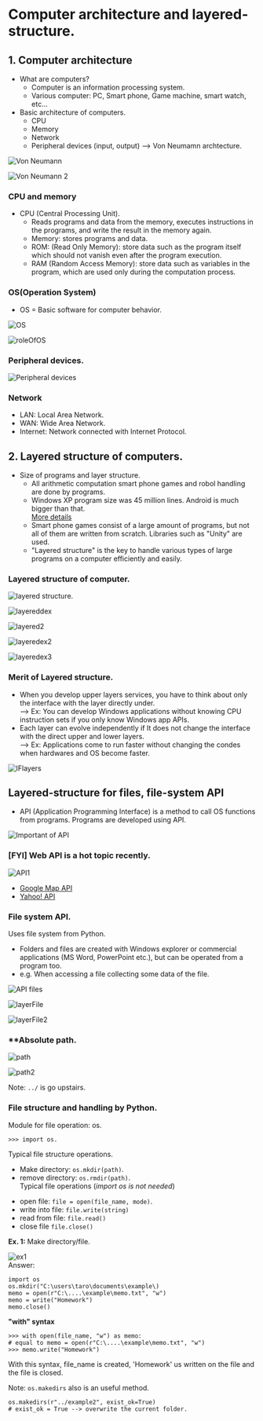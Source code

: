# Computer architecture and layered-structure.  
## 1. **Computer architecture**  
- What are computers?
    + Computer is an information processing system.  
    + Various computer: PC, Smart phone, Game machine, smart watch, etc...  
- Basic architecture of computers.  
    + CPU
    + Memory
    + Network
    + Peripheral devices (input, output)
--> Von Neumamn archtecture.  

![Von Neumann](vonNeumann.png)  

![Von Neumann 2](vonNeumann2.png)  

### **CPU and memory**  
- CPU (Central Processing Unit).  
    + Reads programs and data from the memory, executes instructions in the programs, and write the result in the memory again.  
    - Memory: stores programs and data.  
    + ROM: (Read Only Memory): store data such as the program itself which should not vanish even after the program execution.  
    + RAM (Random Access Memory): store data such as variables in the program, which are used only during the computation process.  
### **OS(Operation System)**  
- OS = Basic software for computer behavior.  

![OS](OS.png)  

![roleOfOS](roleOfOS.png)  

### **Peripheral devices.**  

![Peripheral devices](peripheral.png)  

### **Network**  
- LAN: Local Area Network.  
- WAN: Wide Area Network.  
- Internet: Network connected with Internet Protocol.  
## **2. Layered structure of computers.**  
- Size of programs and layer structure.   
    + All arithmetic computation smart phone games and robol handling are done by programs.  
    + Windows XP program size was 45 million lines. Android is much bigger than that.  
    [More details](https://gigazine.net/news/20150918-google-2billion-code/)  
    + Smart phone games consist of a large amount of programs, but not all of them are written from scratch. Libraries such as "Unity" are used.  
    + "Layered structure" is the key to handle various types of large programs on a computer efficiently and easily.  

### **Layered structure of computer.**    

![layered structure](layeredStructure.png).  

![layereddex](layeredex.png)  

![layered2](layered2.png)  

![layeredex2](layeredex2.png)  

![layeredex3](layeredex3.png)  

### **Merit of Layered structure**.  
- When you develop upper layers services, you have to think about only the interface with the layer directly under.  
--> Ex: You can develop Windows applications without knowing CPU instruction sets if you only know Windows app APIs.  
- Each layer can evolve independently if It does not change the interface with the direct upper and lower layers.  
--> Ex: Applications come to run faster without changing the condes when hardwares and OS become faster.  

![IFlayers](IFlayers.png)  

## **Layered-structure for files, file-system API**  
- API (Application Programming Interface) is a method to call OS functions from programs. Programs are developed using API.  

![Important of API](importantOfAPI.png)  

### **[FYI] Web API is a hot topic recently.**  

![API1](API1.png)  

- [Google Map API](https://developers.google.com/maps/documentation/javascript/tutorial)  
- [Yahoo! API](https://developer.yahoo.co.jp/)  

### File system API.  
Uses file system from Python.  
- Folders and files are created with Windows explorer or commercial applications (MS Word, PowerPoint etc.), but can be operated from a program too. 
- e.g. When accessing a file collecting some data of the file.  

![API files](APIfile.png)  

![layerFile](layeredFile.png)  

![layerFile2](layeredFile2.png)  

### **Absolute path.  

![path](path.png)  

![path2](path2.png)  

Note: `../` is go upstairs.  
### **File structure and handling by Python.**  
Module for file operation: os.  
```
>>> import os.  
```  
Typical file structure operations.  
+ Make directory: `os.mkdir(path)`.  
+ remove directory: `os.rmdir(path)`.  
Typical file operations (*import os is not needed*)  
- open file: `file = open(file_name, mode)`.  
- write into file: `file.write(string)`  
- read from file: `file.read()`
- close file `file.close()`  

**Ex. 1:** Make directory/file.  

![ex1](ex1.png)  
Answer:
```
import os
os.mkdir("C:\users\taro\documents\example\)
memo = open(r"C:\....\example\memo.txt", "w")  
memo = write("Homework")  
memo.close()
```  
**"with" syntax**  
```
>>> with open(file_name, "w") as memo: 
# equal to memo = open(r"C:\....\example\memo.txt", "w")  
>>> memo.write("Homework")
```  
With this syntax, file_name is created, 'Homework' us written on the file and the file is closed.  

Note: `os.makedirs` also is an useful method.  
```
os.makedirs(r"../example2", exist_ok=True)
# exist_ok = True --> overwrite the current folder.
```  

















